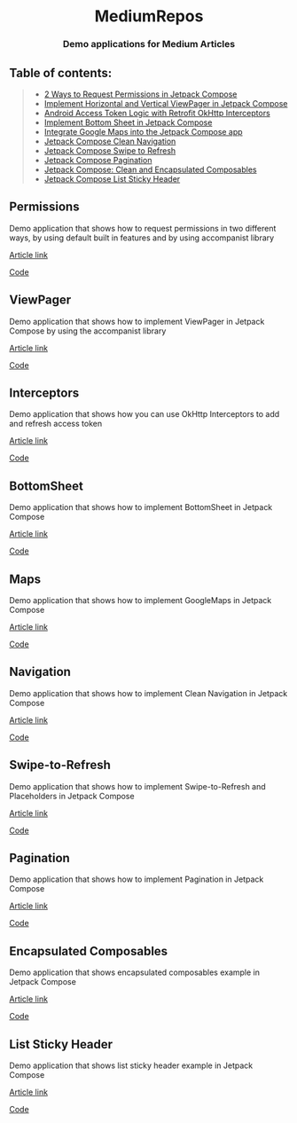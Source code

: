 <h1 align="center">MediumRepos</h1>

<h3 align="center">Demo applications for Medium Articles</h3>

## Table of contents:
> * [2 Ways to Request Permissions in Jetpack Compose](#permissions)
> * [Implement Horizontal and Vertical ViewPager in Jetpack Compose](#viewpager)
> * [Android Access Token Logic with Retrofit OkHttp Interceptors](#interceptors)
> * [Implement Bottom Sheet in Jetpack Compose](#bottomsheet)
> * [Integrate Google Maps into the Jetpack Compose app](#maps)
> * [Jetpack Compose Clean Navigation](#navigation)
> * [Jetpack Compose Swipe to Refresh](#swipe-to-refresh)
> * [Jetpack Compose Pagination](#pagination)
> * [Jetpack Compose: Clean and Encapsulated Composables](#encapsulated-composables)
> * [Jetpack Compose List Sticky Header](#list-sticky-header)


## Permissions

Demo application that shows how to request permissions in two different ways, by using default built in features and by using accompanist library

[Article link](https://medium.com/@igorstevanovic99/jetpack-compose-request-permissions-in-two-ways-fd81c4a702c)

[Code](https://github.com/Giga99/MediumRepos/tree/main/permissions)

## ViewPager

Demo application that shows how to implement ViewPager in Jetpack Compose by using the accompanist library

[Article link](https://betterprogramming.pub/implement-horizontal-and-vertical-viewpager-in-jetpack-compose-a7a91f2ac746)

[Code](https://github.com/Giga99/MediumRepos/tree/main/viewpager)

## Interceptors

Demo application that shows how you can use OkHttp Interceptors to add and refresh access token

[Article link](https://betterprogramming.pub/android-access-token-logic-with-retrofit-okhttp-interceptors-740ea48547a0)

[Code](https://github.com/Giga99/MediumRepos/tree/main/interceptors)

## BottomSheet

Demo application that shows how to implement BottomSheet in Jetpack Compose

[Article link](https://betterprogramming.pub/implement-bottom-sheet-in-jetpack-compose-d6472e8eaf2e)

[Code](https://github.com/Giga99/MediumRepos/tree/main/bottomsheet)

## Maps

Demo application that shows how to implement GoogleMaps in Jetpack Compose

[Article link](https://medium.com/p/c2710a226af2#6f49-9d05d20af70b)

[Code](https://github.com/Giga99/MediumRepos/tree/main/maps)


## Navigation

Demo application that shows how to implement Clean Navigation in Jetpack Compose

[Article link](https://betterprogramming.pub/jetpack-compose-clean-navigation-94b386f7a076)

[Code](https://github.com/Giga99/MediumRepos/tree/main/navigation)

## Swipe-to-Refresh

Demo application that shows how to implement Swipe-to-Refresh and Placeholders in Jetpack Compose

[Article link](https://betterprogramming.pub/jetpack-compose-swipe-to-refresh-1d93775970e8)

[Code](https://github.com/Giga99/MediumRepos/tree/main/swipetorefreshplaceholder)

## Pagination

Demo application that shows how to implement Pagination in Jetpack Compose

[Article link](https://medium.com/better-programming/jetpack-compose-pagination-287ea6e782e3)

[Code](https://github.com/Giga99/MediumRepos/tree/main/pagination)

## Encapsulated Composables

Demo application that shows encapsulated composables example in Jetpack Compose

[Article link](https://medium.com/dev-genius/jetpack-compose-clean-and-encapsulated-composables-2dc042b423ec)

[Code](https://github.com/Giga99/MediumRepos/tree/main/encapsulatedcomposables)

## List Sticky Header

Demo application that shows list sticky header example in Jetpack Compose

[Article link]()

[Code](https://github.com/Giga99/MediumRepos/tree/main/liststickyheader)
